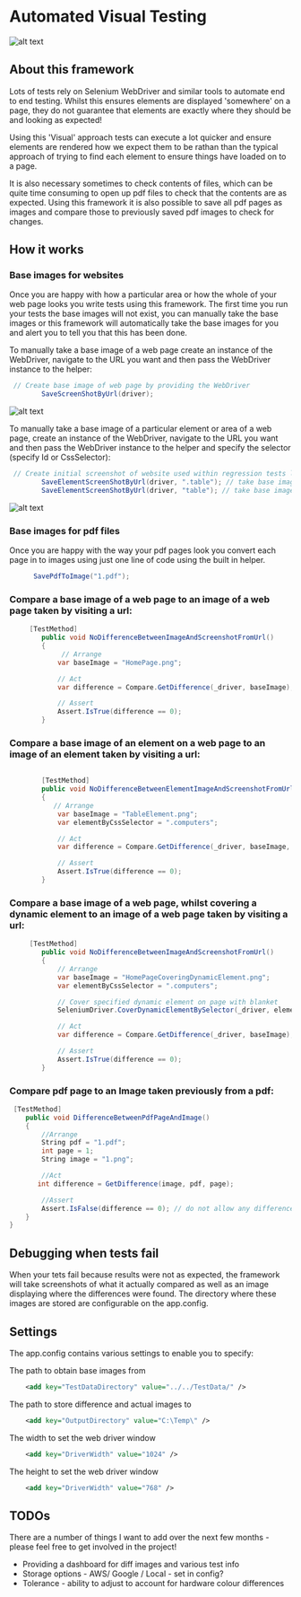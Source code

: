 # Automated Visual Testing

![alt text](https://github.com/vivrichards600/AutomatedVisualTesting/blob/master/AutomatedVisualTesting/TestData/diff.png "Chrome Differences Screenshot")

## About this framework

Lots of tests rely on Selenium WebDriver and similar tools to automate end to end testing. Whilst this ensures elements are displayed 'somewhere' on a page, they do not guarantee that elements are exactly where they should be and looking as expected! 

Using this 'Visual' approach tests can execute a lot quicker and ensure elements are rendered how we expect them to be rathan than the typical approach of trying to find each element to ensure things have loaded on to a page.

It is also necessary sometimes to check contents of files, which can be quite time consuming to open up pdf files to check that the contents are as expected. Using this framework it is also possible to save all pdf pages as images and compare those to previously saved pdf images to check for changes.

## How it works 

### Base images for websites
Once you are happy with how a particular area or how the whole of your web page looks you write tests using this framework. The first time you run your tests the base images will not exist, you can manually take the base images or this framework will automatically take the base images for you and alert you to tell you that this has been done.

To manually take a base image of a web page create an instance of the WebDriver, navigate to the URL you want and then pass the WebDriver instance to the helper:

``` c#
 // Create base image of web page by providing the WebDriver
        SaveScreenShotByUrl(driver);
```


![alt text](https://github.com/vivrichards600/AutomatedVisualTesting/blob/master/AutomatedVisualTesting/TestData/ComputerDatabase.png "Web Page Screenshot")

To manually take a base image of a particular element or area of a web page, create an instance of the WebDriver, navigate to the URL you want and then pass the WebDriver instance to the helper and specify the selector (specify Id or CssSelector):
``` c#
 // Create initial screenshot of website used within regression tests later on
        SaveElementScreenShotByUrl(driver, ".table"); // take base image by using css selector
        SaveElementScreenShotByUrl(driver, "table"); // take base image by using ID selector
```

![alt text](https://github.com/vivrichards600/AutomatedVisualTesting/blob/master/AutomatedVisualTesting/TestData/Table.png "Element Screenshot")

### Base images for pdf files
Once you are happy with the way your pdf pages look you convert each page in to images using just one line of code using the built in helper. 

``` c#
      SavePdfToImage("1.pdf");
```

### Compare a base image of a web page to an image of a web page taken by visiting a url:

``` c#
     [TestMethod]
        public void NoDifferenceBetweenImageAndScreenshotFromUrl()
        {
             // Arrange
            var baseImage = "HomePage.png";

            // Act
            var difference = Compare.GetDifference(_driver, baseImage);

            // Assert
            Assert.IsTrue(difference == 0);
        }
```

### Compare a base image of an element on a web page to an image of an element taken by visiting a url:

``` c#

        [TestMethod]
        public void NoDifferenceBetweenElementImageAndScreenshotFromUrl()
        {
           // Arrange
            var baseImage = "TableElement.png";
            var elementByCssSelector = ".computers";

            // Act
            var difference = Compare.GetDifference(_driver, baseImage, elementByCssSelector);

            // Assert
            Assert.IsTrue(difference == 0);
        }
```

### Compare a base image of a web page, whilst covering a dynamic element to an image of a web page taken by visiting a url:

``` c#
     [TestMethod]
        public void NoDifferenceBetweenImageAndScreenshotFromUrl()
        {
            // Arrange
            var baseImage = "HomePageCoveringDynamicElement.png";
            var elementByCssSelector = ".computers";

            // Cover specified dynamic element on page with blanket
            SeleniumDriver.CoverDynamicElementBySelector(_driver, elementByCssSelector);

            // Act
            var difference = Compare.GetDifference(_driver, baseImage);

            // Assert
            Assert.IsTrue(difference == 0);
        }
```

### Compare pdf page to an Image taken previously from a pdf:

``` c#
 [TestMethod]
    public void DifferenceBetweenPdfPageAndImage()
    {
        //Arrange
        String pdf = "1.pdf";
        int page = 1;
        String image = "1.png";

        //Act
       int difference = GetDifference(image, pdf, page);

        //Assert
        Assert.IsFalse(difference == 0); // do not allow any difference
    }
}
```
## Debugging when tests fail

When your tets fail because results were not as expected, the framework will take screenshots of what it actually compared as well as an image displaying where the differences were found. The directory where these images are stored are configurable on the app.config.

## Settings
The app.config contains various settings to enable you to specify:


The path to obtain base images from
``` xml
    <add key="TestDataDirectory" value="../../TestData/" />
```

The path to store difference and actual images to
``` xml
    <add key="OutputDirectory" value="C:\Temp\" /> 
```

The width to set the web driver window
``` xml
    <add key="DriverWidth" value="1024" /> 
```

The height to set the web driver window
``` xml
    <add key="DriverWidth" value="768" /> 
```

## TODOs
There are a number of things I want to add over the next few months - please feel free to get involved in the project!

* Providing a dashboard for diff images and various test info
* Storage options - AWS/ Google / Local - set in config?
* Tolerance - ability to adjust to account for hardware colour differences

   